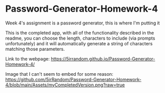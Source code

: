# Password-Generator-Homework-4
Week 4's assignment is a password generator, this is where I'm putting it

This is the completed app, with all of the functionality described in the readme, you can choose the length, characters to include (via prompts unfortunately) and it will automatically generate a string of characters matching those parameters.

Link to the webpage: https://5irrandom.github.io/Password-Generator-Homework-4/

Image that I can't seem to embed for some reason: https://github.com/5irRandom/Password-Generator-Homework-4/blob/main/Assets/myCompletedVersion.png?raw=true
